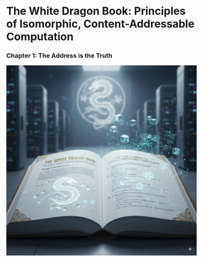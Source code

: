 # The White Dragon Book: Principles of Isomorphic, Content-Addressable Computation

### Chapter 1: The Address is the Truth


![The White Dragon Book 1st Ed](https://raw.githubusercontent.com/lemanschik/lemanschik/refs/heads/main/book-iterations/dragon/white-dragon-book-Generated%20Image%20September%2006%2C%202025%20-%207_39AM.jpeg)
